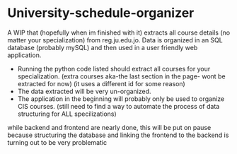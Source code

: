 # University-schedule-organizer

A WIP that (hopefully when im finished with it) extracts all course details (no matter your specialization) from reg.ju.edu.jo. Data is organized in an SQL database (probably mySQL) and then used in a user friendly web application.

- Running the python code listed should extract all courses for your specialization. (extra courses aka-the last section in the page- wont be extracted for now) (it uses a different id for some reason)
- The data extracted will be very un-organized.
- The application in the beginning will probably only be used to organize CIS courses. (still need to find a way to automate the process of data structuring for ALL specilizations)


while backend and frontend are nearly done, this will be put on pause because structuring the database and linking the frontend to the backend is turning out to be very problematic
